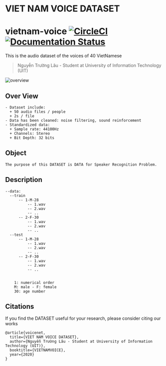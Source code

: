 ﻿# VIET NAM VOICE DATASET


# vietnam-voice [![CircleCI](https://circleci.com/gh/faustomorales/keras-ocr.svg?style=shield)](https://github.com/nguyentruonglau/VietNam-Voice/edit/main/README.md) [![Documentation Status](https://readthedocs.org/projects/keras-ocr/badge/?version=latest)](https://github.com/nguyentruonglau/VietNam-Voice/edit/main/README.md)

This is the audio dataset of the voices of 40 VietNamese

>
> Nguyễn Trường Lâu - Student at University of Information Technology (UIT)
>

![overview](https://github.com/nguyentruonglau/VietNam-Voice/blob/main/image/data.png  "VIET NAM VOICE DATASET")

## Over View

``` 
- Dataset include: 
  + 50 audio files / people
  + 2s / file 
- Data has been cleaned: noise filtering, sound reinforcement 
- Standardized data: 
  + Sample rate: 44100Hz 
  + Channels: Stereo 
  + Bit Depth: 32 bits
```

## Object

``` 
The purpose of this DATASET is DATA for Speaker Recognition Problem.
```

## Description

``` 
--data:
  --train
      -- 1-M-28
          -- 1.wav
          -- 2.wav
          -- ..
      -- 2-F-30
          -- 1.wav
          -- 2.wav
          -- ..
  --test
      -- 1-M-28
          -- 1.wav
          -- 2.wav
          -- ..
      -- 2-F-30
          -- 1.wav
          -- 2.wav
          -- ..


    1: numerical order
    M: male - F: female
    30: age number
```


## Citations
If you find the DATASET useful for your research, please consider citing our works
``` 
@article{voicenet,
  title={VIET NAM VOICE DATASET},
  author={Nguyễn Trường Lâu - Student at University of Information Technology (UIT)},
  booktitle={VIETNAMVOICE},
  year={2020}
}
```
